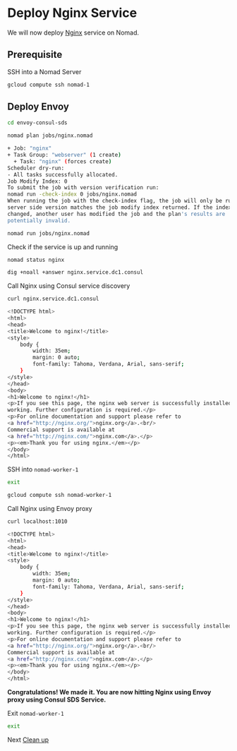 # Deploy Nginx Service 

We will now deploy [Nginx](https://nginx.org/en/) service on Nomad.

## Prerequisite

SSH into a Nomad Server

```bash 
gcloud compute ssh nomad-1
```

## Deploy Envoy 

```bash
cd envoy-consul-sds
```

```bash
nomad plan jobs/nginx.nomad
```

```bash
+ Job: "nginx"
+ Task Group: "webserver" (1 create)
  + Task: "nginx" (forces create)
Scheduler dry-run:
- All tasks successfully allocated.
Job Modify Index: 0
To submit the job with version verification run:
nomad run -check-index 0 jobs/nginx.nomad
When running the job with the check-index flag, the job will only be run if the
server side version matches the job modify index returned. If the index has
changed, another user has modified the job and the plan's results are
potentially invalid.
```

```bash
nomad run jobs/nginx.nomad
```

Check if the service is up and running

```bash
nomad status nginx
```

```bash
dig +noall +answer nginx.service.dc1.consul
```

Call Nginx using Consul service discovery

```bash
curl nginx.service.dc1.consul
```

```bash
<!DOCTYPE html>
<html>
<head>
<title>Welcome to nginx!</title>
<style>
    body {
        width: 35em;
        margin: 0 auto;
        font-family: Tahoma, Verdana, Arial, sans-serif;
    }
</style>
</head>
<body>
<h1>Welcome to nginx!</h1>
<p>If you see this page, the nginx web server is successfully installed and
working. Further configuration is required.</p>
<p>For online documentation and support please refer to
<a href="http://nginx.org/">nginx.org</a>.<br/>
Commercial support is available at
<a href="http://nginx.com/">nginx.com</a>.</p>
<p><em>Thank you for using nginx.</em></p>
</body>
</html>
```

SSH into `nomad-worker-1`

```bash
exit
```

```bash
gcloud compute ssh nomad-worker-1
```

Call Nginx using Envoy proxy

```bash
curl localhost:1010
```

```bash
<!DOCTYPE html>
<html>
<head>
<title>Welcome to nginx!</title>
<style>
    body {
        width: 35em;
        margin: 0 auto;
        font-family: Tahoma, Verdana, Arial, sans-serif;
    }
</style>
</head>
<body>
<h1>Welcome to nginx!</h1>
<p>If you see this page, the nginx web server is successfully installed and
working. Further configuration is required.</p>
<p>For online documentation and support please refer to
<a href="http://nginx.org/">nginx.org</a>.<br/>
Commercial support is available at
<a href="http://nginx.com/">nginx.com</a>.</p>
<p><em>Thank you for using nginx.</em></p>
</body>
</html>
```

**Congratulations! We made it. You are now hitting Nginx using Envoy proxy using Consul SDS Service.**

Exit `nomad-worker-1`

```bash
exit
```

Next [Clean up](./clean-up.md)

